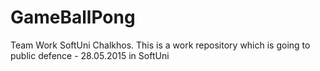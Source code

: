 # GameBallPong
Team Work SoftUni Chalkhos.
This is a work repository which is going to public defence - 28.05.2015 in SoftUni

